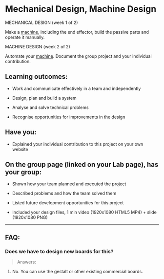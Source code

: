 # Mechanical Design, Machine Design
MECHANICAL DESIGN (week 1 of 2)

Make a [machine](http://mtm.cba.mit.edu/machines/science), including the end effector, build the passive parts and operate it manually.

MACHINE DESIGN (week 2 of 2)

Automate your [machine](http://academy.cba.mit.edu/classes/mechanical_design/index.html). Document the group project and your individual contribution.

## Learning outcomes:
* Work and communicate effectively in a team and independently

* Design, plan and build a system

* Analyse and solve technical problems

* Recognise opportunities for improvements in the design

## Have you:
* Explained your individual contribution to this project on your own website

## On the group page (linked on your Lab page), has your group:
* Shown how your team planned and executed the project

* Described problems and how the team solved them

* Listed future development opportunities for this project

* Included your design files, 1 min video (1920x1080 HTML5 MP4) + slide (1920x1080 PNG)

---

## FAQ:

### Does we have to design new boards for this?
> Answers:
1. No. You can use the gestalt or other existing commercial boards.
